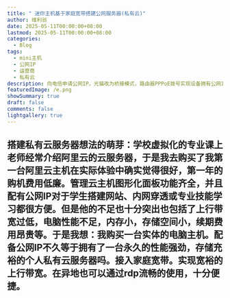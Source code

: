 ```yaml
---
title: " 迷你主机基于家庭宽带搭建公网服务器(私有云)"
author: 维利翁
date: 2025-05-11T00:00:00+08:00
lastmod: 2025-05-11T00:00:00+08:00
categories:
  - Blog
tags:
  - mini主机
  - 公网IP
  - 运营商
  - 私有云
description: 向电信申请公网IP。光猫改为桥接模式，路由器PPPoE拨号实现设备拥有公网IP。
featuredImage: /e.png
showSummary: true
draft: false
comments: false
lightgallery: true
---
```

## 搭建私有云服务器想法的萌芽：学校虚拟化的专业课上老师经常介绍阿里云的云服务器，于是我去购买了我第一台阿里云主机在实际体验中确实觉得很好，第一年的购机费用低廉。管理云主机图形化面板功能齐全，并且配有公网IP对于学生搭建网站、内网穿透或专业技能学习都很方便。但是他的不足也十分突出也包括了上行带宽过低，电脑性能不足，内存小，存储空间小，续期费用昂贵等。于是我想：我购买一台实体的电脑主机。配备公网IP不久等于拥有了一台永久的性能强劲，存储充裕的个人私有云服务器吗。接入家庭宽带。实现宽裕的上行带宽。在异地也可以通过rdp流畅的使用，十分便捷。

